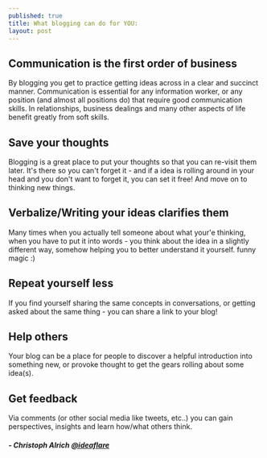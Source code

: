 ```yaml
---
published: true
title: What blogging can do for YOU:
layout: post
---
```

## Communication is the first order of business
By blogging you get to practice getting ideas across in a clear and succinct manner. Communication is essential for any information worker, or any position (and almost all positions do) that require good communication skills. In relationships, business dealings and many other aspects of life benefit greatly from soft skills.

## Save your thoughts 
Blogging is a great place to put your thoughts so that you can re-visit them later. It's there so you can't forget it - and if a idea is rolling around in your head and you don't want to forget it, you can set it free! And move on to thinking new things.

## Verbalize/Writing your ideas clarifies them
Many times when you actually tell someone about what your'e thinking, when you have to put it into words - you think about the idea in a slightly different way, somehow helping you to better understand it yourself. funny magic :)

## Repeat yourself less
If you find yourself sharing the same concepts in conversations, or getting asked about the same thing - you can share a link to your blog! 

## Help others
Your blog can be a place for people to discover a helpful introduction into something new, or provoke thought to get the gears rolling about some idea(s).

## Get feedback
Via comments (or other social media like tweets, etc..) you can gain perspectives, insights and learn how/what others think.

##### - Christoph Alrich [@ideaflare](https://twitter.com/ideaflare)